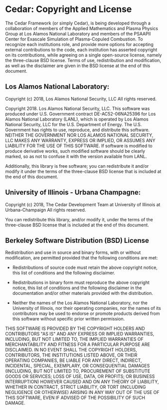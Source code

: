 Cedar: Copyright and License
=============================

The Cedar Framework (or simply Cedar), is being developed through
a collaboration of members of the Applied Mathematics and Plasma
Physics Group at Los Alamos National Laboratory and members of the
PSAAPII Center for Exascale Simulation of Plasma-Copuled
Combustion. To recognize each institutions role, and provide more
options for accepting external contributions to the code, each
institution has asserted copyright on its contributions, while
agreeing on a single open-source license, namely the three-clause BSD
license.  Terms of use, redistribution and modification, as well as
the disclaimer are given in the BSD license at the end of this
document.

Los Alamos National Laboratory:
-------------------------------
 
  Copyright (c) 2018, Los Alamos National Security, LLC
  All rights reserved.
   
  Copyright 2018. Los Alamos National Security, LLC. This software was
  produced under U.S. Government contract DE-AC52-06NA25396 for Los
  Alamos National Laboratory (LANL), which is operated by Los Alamos
  National Security, LLC for the U.S. Department of Energy. The
  U.S. Government has rights to use, reproduce, and distribute this
  software.  NEITHER THE GOVERNMENT NOR LOS ALAMOS NATIONAL SECURITY,
  LLC MAKES ANY WARRANTY, EXPRESS OR IMPLIED, OR ASSUMES ANY LIABILITY
  FOR THE USE OF THIS SOFTWARE.  If software is modified to produce
  derivative works, such modified software should be clearly marked,
  so as not to confuse it with the version available from LANL.

  Additionally, this library is free software; you can redistribute it
  and/or modify it under the terms of the three-clause BSD license
  that is included at the end of this document.


University of Illinois - Urbana Champagne:
------------------------------------------

  Copyright (c) 2018, The Cedar Development Team at University of Illinois at Urbana-Champaign
  All rights reserved.

  You can redistribute this library, and/or modify it, under the terms
  of the three-clause BSD license that is included at the end of this
  document.


Berkeley Software Distribution (BSD) License
--------------------------------------------

Redistribution and use in source and binary forms, with or without
modification, are permitted provided that the following conditions
are met:

  * Redistributions of source code must retain the above copyright
    notice, this list of conditions and the following disclaimer.

  * Redistributions in binary form must reproduce the above copyright
    notice, this list of conditions and the following disclaimer in the
    documentation and/or other materials provided with the distribution.

  * Neither the names of the Los Alamos National Laboratory, nor the
    University of Illinois, nor their operating companies, nor the
    names of its contributors may be used to endorse or promote
    products derived from this software without specific prior written
    permission.

THIS SOFTWARE IS PROVIDED BY THE COPYRIGHT HOLDERS AND CONTRIBUTORS
"AS IS" AND ANY EXPRESS OR IMPLIED WARRANTIES, INCLUDING, BUT NOT
LIMITED TO, THE IMPLIED WARRANTIES OF MERCHANTABILITY AND FITNESS FOR
A PARTICULAR PURPOSE ARE DISCLAIMED. IN NO EVENT SHALL THE COPYRIGHT
HOLDERS, CONTRIBUTORS, THE INSTITUTIONS LISTED ABOVE, OR THEIR
OPERATING COMPANIES, BE LIABLE FOR ANY DIRECT, INDIRECT, INCIDENTAL,
SPECIAL, EXEMPLARY, OR CONSEQUENTIAL DAMAGES (INCLUDING, BUT NOT
LIMITED TO, PROCUREMENT OF SUBSTITUTE GOODS OR SERVICES; LOSS OF USE,
DATA, OR PROFITS; OR BUSINESS INTERRUPTION) HOWEVER CAUSED AND ON ANY
THEORY OF LIABILITY, WHETHER IN CONTRACT, STRICT LIABILITY, OR TORT
(INCLUDING NEGLIGENCE OR OTHERWISE) ARISING IN ANY WAY OUT OF THE USE
OF THIS SOFTWARE, EVEN IF ADVISED OF THE POSSIBILITY OF SUCH DAMAGE.
